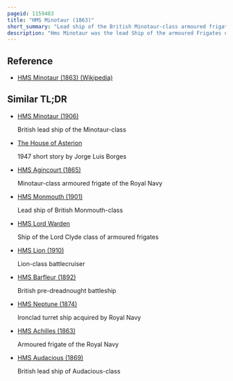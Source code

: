 ```yaml
---
pageid: 1159483
title: "HMS Minotaur (1863)"
short_summary: "Lead ship of the British Minotaur-class armoured frigates"
description: "Hms Minotaur was the lead Ship of the armoured Frigates of the Class Minotaur built for the Royal Navy in the 1860S. Minotaur took nearly four Years between her Launching and Commissioning because she was used for Evaluations of her Armament and other Sailing Rigs."
---
```


## Reference

- [HMS Minotaur (1863) (Wikipedia)](https://en.wikipedia.org/?curid=1159483)

## Similar TL;DR

- [HMS Minotaur (1906)](/tldr/en/hms-minotaur-1906)

  British lead ship of the Minotaur-class

- [The House of Asterion](/tldr/en/the-house-of-asterion)

  1947 short story by Jorge Luis Borges

- [HMS Agincourt (1865)](/tldr/en/hms-agincourt-1865)

  Minotaur-class armoured frigate of the Royal Navy

- [HMS Monmouth (1901)](/tldr/en/hms-monmouth-1901)

  Lead ship of British Monmouth-class

- [HMS Lord Warden](/tldr/en/hms-lord-warden)

  Ship of the Lord Clyde class of armoured frigates

- [HMS Lion (1910)](/tldr/en/hms-lion-1910)

  Lion-class battlecruiser

- [HMS Barfleur (1892)](/tldr/en/hms-barfleur-1892)

  British pre-dreadnought battleship

- [HMS Neptune (1874)](/tldr/en/hms-neptune-1874)

  Ironclad turret ship acquired by Royal Navy

- [HMS Achilles (1863)](/tldr/en/hms-achilles-1863)

  Armoured frigate of the Royal Navy

- [HMS Audacious (1869)](/tldr/en/hms-audacious-1869)

  British lead ship of Audacious-class

